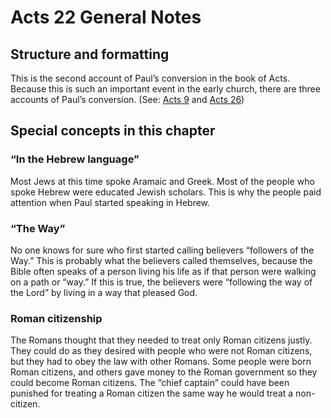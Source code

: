 # Acts 22 General Notes
## Structure and formatting

This is the second account of Paul’s conversion in the book of Acts. Because this is such an important event in the early church, there are three accounts of Paul’s conversion. (See: [Acts 9](../09/01.md) and [Acts 26](../26/01.md))

## Special concepts in this chapter

### “In the Hebrew language”

Most Jews at this time spoke Aramaic and Greek. Most of the people who spoke Hebrew were educated Jewish scholars. This is why the people paid attention when Paul started speaking in Hebrew.

### “The Way”

No one knows for sure who first started calling believers “followers of the Way.” This is probably what the believers called themselves, because the Bible often speaks of a person living his life as if that person were walking on a path or “way.” If this is true, the believers were “following the way of the Lord” by living in a way that pleased God.

### Roman citizenship

The Romans thought that they needed to treat only Roman citizens justly. They could do as they desired with people who were not Roman citizens, but they had to obey the law with other Romans. Some people were born Roman citizens, and others gave money to the Roman government so they could become Roman citizens. The “chief captain” could have been punished for treating a Roman citizen the same way he would treat a non-citizen.
